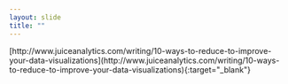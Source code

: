 ```yaml
---
layout: slide
title: ""
---
```


<section data-background-image="assets/images/Slide34.png" data-background-size="90%" data-background-position="center"></section>

<section markdown="1">  
[http://www.juiceanalytics.com/writing/10-ways-to-reduce-to-improve-your-data-visualizations](http://www.juiceanalytics.com/writing/10-ways-to-reduce-to-improve-your-data-visualizations){:target="_blank"}
</section>